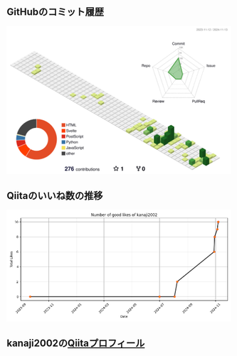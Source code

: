 ## GitHubのコミット履歴
![](./profile-3d-contrib/profile-green-animate.svg)


## Qiitaのいいね数の推移
![Qiita Likes Graph](./output.png)


## kanaji2002の[Qiitaプロフィール](https://qiita.com/kanaji2002)
